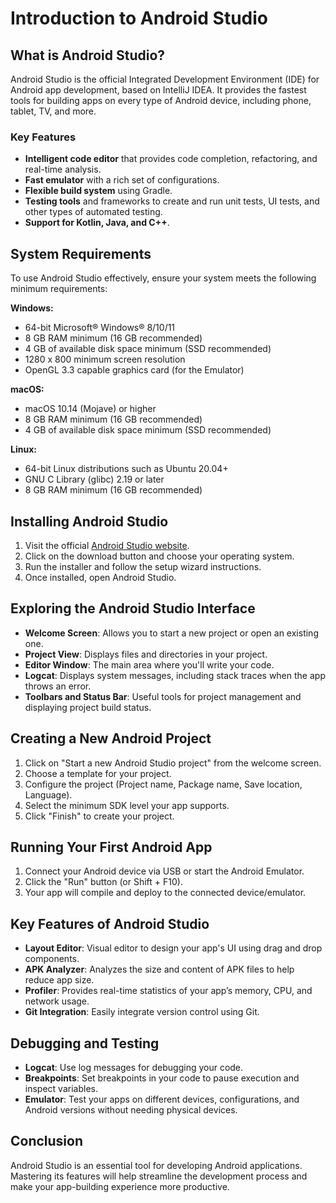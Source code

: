 
# Introduction to Android Studio

## What is Android Studio?
Android Studio is the official Integrated Development Environment (IDE) for Android app development, based on IntelliJ IDEA. It provides the fastest tools for building apps on every type of Android device, including phone, tablet, TV, and more.

### Key Features
- **Intelligent code editor** that provides code completion, refactoring, and real-time analysis.
- **Fast emulator** with a rich set of configurations.
- **Flexible build system** using Gradle.
- **Testing tools** and frameworks to create and run unit tests, UI tests, and other types of automated testing.
- **Support for Kotlin, Java, and C++**.

## System Requirements
To use Android Studio effectively, ensure your system meets the following minimum requirements:

**Windows:**
- 64-bit Microsoft® Windows® 8/10/11
- 8 GB RAM minimum (16 GB recommended)
- 4 GB of available disk space minimum (SSD recommended)
- 1280 x 800 minimum screen resolution
- OpenGL 3.3 capable graphics card (for the Emulator)

**macOS:**
- macOS 10.14 (Mojave) or higher
- 8 GB RAM minimum (16 GB recommended)
- 4 GB of available disk space minimum (SSD recommended)

**Linux:**
- 64-bit Linux distributions such as Ubuntu 20.04+
- GNU C Library (glibc) 2.19 or later
- 8 GB RAM minimum (16 GB recommended)

## Installing Android Studio
1. Visit the official [Android Studio website](https://developer.android.com/studio).
2. Click on the download button and choose your operating system.
3. Run the installer and follow the setup wizard instructions.
4. Once installed, open Android Studio.

## Exploring the Android Studio Interface
- **Welcome Screen**: Allows you to start a new project or open an existing one.
- **Project View**: Displays files and directories in your project.
- **Editor Window**: The main area where you'll write your code.
- **Logcat**: Displays system messages, including stack traces when the app throws an error.
- **Toolbars and Status Bar**: Useful tools for project management and displaying project build status.

## Creating a New Android Project
1. Click on "Start a new Android Studio project" from the welcome screen.
2. Choose a template for your project.
3. Configure the project (Project name, Package name, Save location, Language).
4. Select the minimum SDK level your app supports.
5. Click "Finish" to create your project.

## Running Your First Android App
1. Connect your Android device via USB or start the Android Emulator.
2. Click the "Run" button (or Shift + F10).
3. Your app will compile and deploy to the connected device/emulator.

## Key Features of Android Studio
- **Layout Editor**: Visual editor to design your app's UI using drag and drop components.
- **APK Analyzer**: Analyzes the size and content of APK files to help reduce app size.
- **Profiler**: Provides real-time statistics of your app’s memory, CPU, and network usage.
- **Git Integration**: Easily integrate version control using Git.

## Debugging and Testing
- **Logcat**: Use log messages for debugging your code.
- **Breakpoints**: Set breakpoints in your code to pause execution and inspect variables.
- **Emulator**: Test your apps on different devices, configurations, and Android versions without needing physical devices.

## Conclusion
Android Studio is an essential tool for developing Android applications. Mastering its features will help streamline the development process and make your app-building experience more productive.

